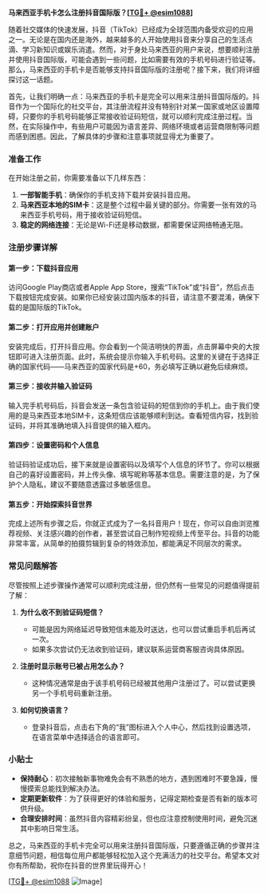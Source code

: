 **马来西亚手机卡怎么注册抖音国际版？[[TG💪+ @esim1088](https://t.me/s/esim1088)]**

随着社交媒体的快速发展，抖音（TikTok）已经成为全球范围内备受欢迎的应用之一。无论是在国内还是海外，越来越多的人开始使用抖音来分享自己的生活点滴、学习新知识或娱乐消遣。然而，对于身处马来西亚的用户来说，想要顺利注册并使用抖音国际版，可能会遇到一些问题，比如需要有效的手机号码进行验证等。那么，马来西亚的手机卡是否能够支持抖音国际版的注册呢？接下来，我们将详细探讨这一话题。

首先，让我们明确一点：马来西亚的手机卡是完全可以用来注册抖音国际版的。抖音作为一个国际化的社交平台，其注册流程并没有特别针对某一国家或地区设置障碍，只要你的手机号码能够正常接收验证码短信，就可以顺利完成注册过程。当然，在实际操作中，有些用户可能因为语言差异、网络环境或者运营商限制等问题而感到困惑。因此，了解具体的步骤和注意事项就显得尤为重要了。

### 准备工作

在开始注册之前，你需要准备以下几样东西：

1. **一部智能手机**：确保你的手机支持下载并安装抖音应用。
2. **马来西亚本地的SIM卡**：这是整个过程中最关键的部分。你需要一张有效的马来西亚手机号码，用于接收验证码短信。
3. **稳定的网络连接**：无论是Wi-Fi还是移动数据，都需要保证网络畅通无阻。

### 注册步骤详解

#### 第一步：下载抖音应用

访问Google Play商店或者Apple App Store，搜索“TikTok”或“抖音”，然后点击下载按钮完成安装。如果你已经安装过国内版本的抖音，请注意不要混淆，确保下载的是国际版的TikTok。

#### 第二步：打开应用并创建账户

安装完成后，打开抖音应用。你会看到一个简洁明快的界面，点击屏幕中央的大按钮即可进入注册页面。此时，系统会提示你输入手机号码。这里的关键在于选择正确的国家代码——马来西亚的国家代码是+60，务必填写正确以避免后续麻烦。

#### 第三步：接收并输入验证码

输入完手机号码后，抖音会发送一条包含验证码的短信到你的手机上。由于我们使用的是马来西亚本地SIM卡，这条短信应该能够顺利到达。查看短信内容，找到验证码，并将其准确地填入抖音提供的输入框内。

#### 第四步：设置密码和个人信息

验证码验证成功后，接下来就是设置密码以及填写个人信息的环节了。你可以根据自己的喜好设置密码，并上传头像、填写昵称等基本信息。需要注意的是，为了保护个人隐私，建议不要随意透露过多敏感信息。

#### 第五步：开始探索抖音世界

完成上述所有步骤之后，你就正式成为了一名抖音用户！现在，你可以自由浏览推荐视频、关注感兴趣的创作者，甚至尝试自己制作短视频上传至平台。抖音的功能非常丰富，从简单的拍摄剪辑到复杂的特效添加，都能满足不同层次的需求。

### 常见问题解答

尽管按照上述步骤操作通常可以顺利完成注册，但仍然有一些常见的问题值得提前了解：

1. **为什么收不到验证码短信？**
   - 可能是因为网络延迟导致短信未能及时送达，也可以尝试重启手机后再试一次。
   - 如果多次尝试仍无法收到验证码，建议联系运营商客服咨询具体原因。

2. **注册时显示账号已被占用怎么办？**
   - 这种情况通常是由于该手机号码已经被其他用户注册过了。可以尝试更换另一个手机号码重新注册。

3. **如何切换语言？**
   - 登录抖音后，点击右下角的“我”图标进入个人中心，然后找到设置选项，在语言菜单中选择适合的语言即可。

### 小贴士

- **保持耐心**：初次接触新事物难免会有不熟悉的地方，遇到困难时不要急躁，慢慢摸索总能找到解决办法。
- **定期更新软件**：为了获得更好的体验和服务，记得定期检查是否有新的版本可供升级。
- **合理安排时间**：虽然抖音内容精彩纷呈，但也应注意控制使用时间，避免沉迷其中影响日常生活。

总之，马来西亚的手机卡完全可以用来注册抖音国际版，只要遵循正确的步骤并注意细节问题，相信每位用户都能够轻松加入这个充满活力的社交平台。希望本文对你有所帮助，祝你在抖音的世界里玩得开心！

[[TG💪+ @esim1088](https://t.me/s/esim1088) ![Image](https://i.postimg.cc/4NQfJmqS/Snipaste-2025-05-13-00-14-12.png)]